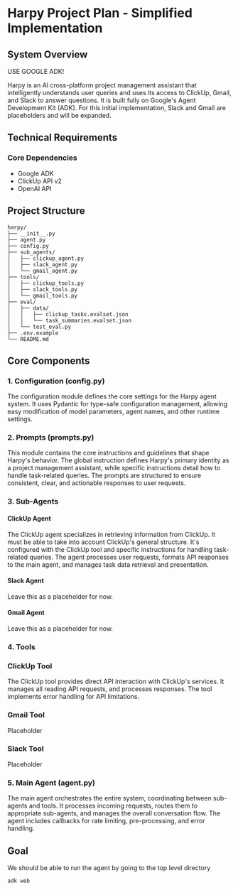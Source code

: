 # Harpy Project Plan - Simplified Implementation

## System Overview

USE GOOGLE ADK!

Harpy is an AI cross-platform project management assistant that intelligently understands user queries and uses its access to ClickUp, Gmail, and Slack to answer questions. It is built fully on Google's Agent Development Kit (ADK). For this initial implementation, Slack and Gmail are placeholders and will be expanded.

## Technical Requirements

### Core Dependencies
- Google ADK
- ClickUp API v2
- OpenAI API

## Project Structure
```
harpy/
├── __init__.py
├── agent.py
├── config.py
├── sub_agents/
│   ├── clickup_agent.py
│   ├── slack_agent.py
│   └── gmail_agent.py
├── tools/
│   ├── clickup_tools.py
│   ├── slack_tools.py
│   └── gmail_tools.py
├── eval/
│   ├── data/
│   │   ├── clickup_tasks.evalset.json
│   │   └── task_summaries.evalset.json
│   └── test_eval.py
├── .env.example
└── README.md
```

## Core Components

### 1. Configuration (config.py)
The configuration module defines the core settings for the Harpy agent system. It uses Pydantic for type-safe configuration management, allowing easy modification of model parameters, agent names, and other runtime settings.

### 2. Prompts (prompts.py)
This module contains the core instructions and guidelines that shape Harpy's behavior. The global instruction defines Harpy's primary identity as a project management assistant, while specific instructions detail how to handle task-related queries. The prompts are structured to ensure consistent, clear, and actionable responses to user requests.

### 3. Sub-Agents

#### ClickUp Agent
The ClickUp agent specializes in retrieving information from ClickUp. It must be able to take into account ClickUp's general structure. It's configured with the ClickUp tool and specific instructions for handling task-related queries. The agent processes user requests, formats API responses to the main agent, and manages task data retrieval and presentation.

#### Slack Agent
Leave this as a placeholder for now.

#### Gmail Agent
Leave this as a placeholder for now.

### 4. Tools

### ClickUp Tool
The ClickUp tool provides direct API interaction with ClickUp's services. It manages all reading API requests, and processes responses. The tool implements error handling for API limitations.

### Gmail Tool
Placeholder

### Slack Tool
Placeholder

### 5. Main Agent (agent.py)
The main agent orchestrates the entire system, coordinating between sub-agents and tools. It processes incoming requests, routes them to appropriate sub-agents, and manages the overall conversation flow. The agent includes callbacks for rate limiting, pre-processing, and error handling.

## Goal

We should be able to run the agent by going to the top level directory

```bash
adk web
```